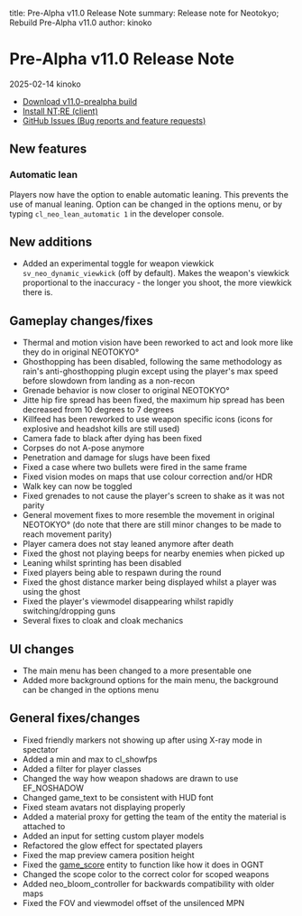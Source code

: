 title: Pre-Alpha v11.0 Release Note
summary: Release note for Neotokyo; Rebuild Pre-Alpha v11.0
author: kinoko

# Pre-Alpha v11.0 Release Note
2025-02-14 kinoko

* [Download v11.0-prealpha build](https://github.com/NeotokyoRebuild/neo/releases/tag/v11.0-prealpha)
* [Install NT;RE (client)](/guide/install/)
* [GitHub Issues (Bug reports and feature requests)](https://github.com/NeotokyoRebuild/neo/issues)

## New features

### Automatic lean

Players now have the option to enable automatic leaning. This prevents the use of manual leaning. Option can be changed in the options menu, or by typing `cl_neo_lean_automatic 1` in the developer console.

## New additions

* Added an experimental toggle for weapon viewkick `sv_neo_dynamic_viewkick` (off by default). Makes the weapon's viewkick proportional to the inaccuracy - the longer you shoot, the more viewkick there is.

## Gameplay changes/fixes

* Thermal and motion vision have been reworked to act and look more like they do in original NEOTOKYO°
* Ghosthopping has been disabled, following the same methodology as rain's anti-ghosthopping plugin except using the player's max speed before slowdown from landing as a non-recon
* Grenade behavior is now closer to original NEOTOKYO°
* Jitte hip fire spread has been fixed, the maximum hip spread has been decreased from 10 degrees to 7 degrees
* Killfeed has been reworked to use weapon specific icons (icons for explosive and headshot kills are still used)
* Camera fade to black after dying has been fixed
* Corpses do not A-pose anymore
* Penetration and damage for slugs have been fixed
* Fixed a case where two bullets were fired in the same frame
* Fixed vision modes on maps that use colour correction and/or HDR
* Walk key can now be toggled
* Fixed grenades to not cause the player's screen to shake as it was not parity
* General movement fixes to more resemble the movement in original NEOTOKYO° (do note that there are still minor changes to be made to reach movement parity)
* Player camera does not stay leaned anymore after death
* Fixed the ghost not playing beeps for nearby enemies when picked up 
* Leaning whilst sprinting has been disabled
* Fixed players being able to respawn during the round 
* Fixed the ghost distance marker being displayed whilst a player was using the ghost
* Fixed the player's viewmodel disappearing whilst rapidly switching/dropping guns
* Several fixes to cloak and cloak mechanics

## UI changes

* The main menu has been changed to a more presentable one
* Added more background options for the main menu, the background can be changed in the options menu

## General fixes/changes

* Fixed friendly markers not showing up after using X-ray mode in spectator
* Added a min and max to cl_showfps 
* Added a filter for player classes
* Changed the way how weapon shadows are drawn to use EF_NOSHADOW
* Changed game_text to be consistent with HUD font
* Fixed steam avatars not displaying properly
* Added a material proxy for getting the team of the entity the material is attached to
* Added an input for setting custom player models
* Refactored the glow effect for spectated players
* Fixed the map preview camera position height
* Fixed the [game_score](https://developer.valvesoftware.com/wiki/Game_score) entity to function like how it does in OGNT 
* Changed the scope color to the correct color for scoped weapons 
* Added neo_bloom_controller for backwards compatibility with older maps
* Fixed the FOV and viewmodel offset of the unsilenced MPN